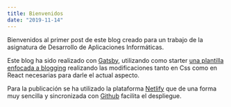 ```yaml
---
title: Bienvenidos
date: "2019-11-14"
---
```


Bienvenidos al primer post de este blog creado para un trabajo de la asignatura de Desarrollo de Aplicaciones Informáticas.

Este blog ha sido realizado con [Gatsby](https://www.gatsbyjs.org/), utilizando como starter [una plantilla enfocada a blogging](https://github.com/gatsbyjs/gatsby-starter-blog)
realizando las modificaciones tanto en Css como en React necesarias para darle el actual aspecto.


Para la publicación se ha utilizado la plataforma [Netlify](https://www.netlify.com/) que de una forma muy sencilla y sincronizada con [Github](https://github.com/) facilita el despliegue.
